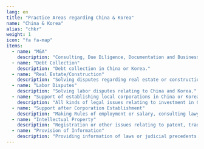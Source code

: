 ```yaml
---
lang: en
title: "Practice Areas regarding China & Korea"
name: "China & Korea"
alias: "chkr"
weight: 1
icon: "fa fa-map"
items:
  - name: "M&A"
    description: "Consulting, Due Diligence, Documentation and Business Negotiation, etc. relating to company mergers and acquisitions between Japanese and Chinese companies or between Japanese and Korea companies or between Japanese companies located in China or Korea."
  - name: "Debt Collection"
    description: "Debt collection in China or Korea."
  - name: "Real Estate/Construction"
    description: "Solving disputes regarding real estate or constructions/architecture in China or Korea."
  - name: "Labor Disputes"
    description: "Solving labor disputes relating to China and Korea."
  - name: "Support of establishing local corporations in China or Korea"
    description: "All kinds of legal issues relating to investment in China or Korea, such as introducing invest target, implementing procedures of corporation establishment, etc."
  - name: "Support after Corporation Establishment"
    description: "Making Rules of employment or salary, consulting lawyer service, etc."
  - name: "Intellectual Property"
    description: "Registration or other issues relating to patent, trade mark, etc. in China or Korea."
  - name: "Provision of Information"
    description: "Providing information of laws or judicial precedents in China and Korea, which may influence Japanese Companies’ business."
---
```

